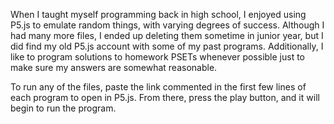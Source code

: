 When I taught myself programming back in high school, I enjoyed using P5.js to emulate random things, with varying degrees of success. 
Although I had many more files, I ended up deleting them sometime in junior year, but I did find my old P5.js account with some of my past programs. 
Additionally, I like to program solutions to homework PSETs whenever possible just to make sure my answers are somewhat reasonable. 


To run any of the files, paste the link commented in the first few lines of each program to open in P5.js. From there, press the play button, and it will begin to run the program. 
